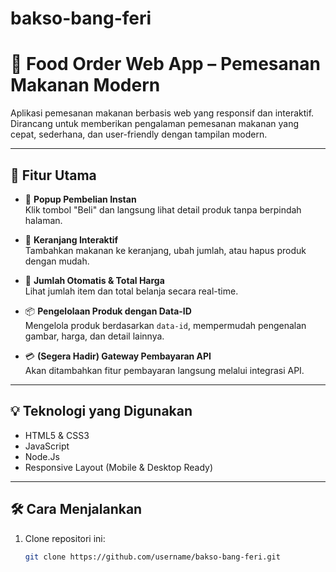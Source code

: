 # bakso-bang-feri
# 🍔 Food Order Web App – Pemesanan Makanan Modern

Aplikasi pemesanan makanan berbasis web yang responsif dan interaktif. Dirancang untuk memberikan pengalaman pemesanan makanan yang cepat, sederhana, dan user-friendly dengan tampilan modern.

---

## 🚀 Fitur Utama

- 🔄 **Popup Pembelian Instan**  
  Klik tombol "Beli" dan langsung lihat detail produk tanpa berpindah halaman.

- 🛒 **Keranjang Interaktif**  
  Tambahkan makanan ke keranjang, ubah jumlah, atau hapus produk dengan mudah.

- 🔢 **Jumlah Otomatis & Total Harga**  
  Lihat jumlah item dan total belanja secara real-time.

- 📦 **Pengelolaan Produk dengan Data-ID**  
  Mengelola produk berdasarkan `data-id`, mempermudah pengenalan gambar, harga, dan detail lainnya.

- 💳 **(Segera Hadir) Gateway Pembayaran API**  
  Akan ditambahkan fitur pembayaran langsung melalui integrasi API.

---

## 💡 Teknologi yang Digunakan

- HTML5 & CSS3
- JavaScript
- Node.Js
- Responsive Layout (Mobile & Desktop Ready)

---

## 🛠 Cara Menjalankan

1. Clone repositori ini:
   ```bash
   git clone https://github.com/username/bakso-bang-feri.git

